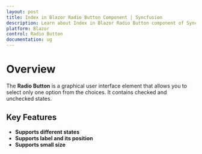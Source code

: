 ```yaml
---
layout: post
title: Index in Blazor Radio Button Component | Syncfusion 
description: Learn about Index in Blazor Radio Button component of Syncfusion, and more details.
platform: Blazor
control: Radio Button
documentation: ug
---
```


# Overview

The **Radio Button** is a graphical user interface element that allows you to select only one option from the choices.
It contains checked and unchecked states.

## Key Features

* **Supports different states**
* **Supports label and its position**
* **Supports small size**
